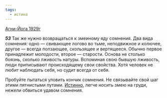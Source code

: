 ```yaml
---
tags:
  - истина
---
```


[Агни-Йога 1929г](https://127.0.0.1:4002/agni/1929)

___53___
Так же нужно возвращаться к змеиному яду сомнения. Два вида сомнения: одно — свивающее логово во тьме, неподвижное и колючее, другое — всегда ползающее, скользящее и вертящееся. Обычно первое принадлежит молодости, второе — старости. Основа не столько боязнь, сколько лживость натуры. Вспоминая свою бывшую лживость, люди приписывают происходящему свои свойства. Хотя человек не любит наблюдать себя, но судит всегда от себя.   

Пробуйте пытаться уловить кончик сомнения. Не связывайте свой шаг этими пятнистыми путами. [Истинно](../../../tags/#истина), легче носить змею на груди, нежели обвиться удавом сомнения.